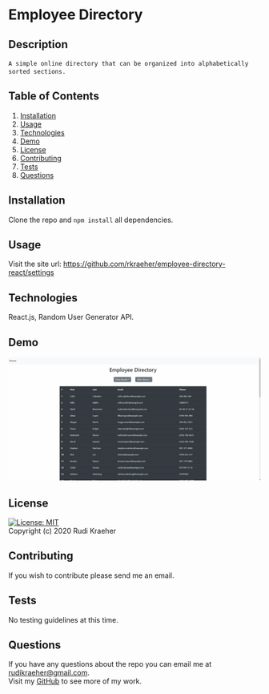 # Employee Directory

## Description
    A simple online directory that can be organized into alphabetically sorted sections. 
    
## Table of Contents 
1. [Installation](#installation)
2. [Usage](#usage)
3. [Technologies](#technologies)
4. [Demo](#demo)
5. [License](#license)
6. [Contributing](#contributing)
7. [Tests](#tests)
8. [Questions](#questions)
    
## Installation
Clone the repo and `npm install` all dependencies. 

## Usage
Visit the site url: https://github.com/rkraeher/employee-directory-react/settings

## Technologies
React.js, Random User Generator API.

## Demo
<img src="./public/demo.gif" alt="demo video">  


## License 
[![License: MIT](https://img.shields.io/badge/License-MIT-yellow.svg)](https://opensource.org/licenses/MIT)  
Copyright (c) 2020 Rudi Kraeher
    
## Contributing
If you wish to contribute please send me an email.
    
## Tests
No testing guidelines at this time.
    
## Questions
If you have any questions about the repo you can email me at rudikraeher@gmail.com.  
Visit my [GitHub](https://github.com/rkraeher) to see more of my work.